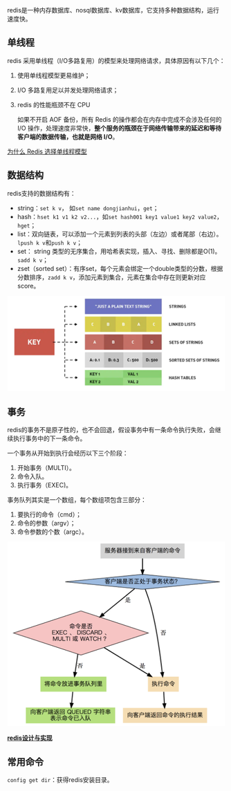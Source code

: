 redis是一种内存数据库、nosql数据库、kv数据库，它支持多种数据结构，运行速度快。



## 单线程

redis 采用单线程（I/O多路复用）的模型来处理网络请求，具体原因有以下几个：

1. 使用单线程模型更易维护；

2. I/O 多路复用足以并发处理网络请求；

3. redis 的性能瓶颈不在 CPU

    如果不开启 AOF 备份，所有 Redis 的操作都会在内存中完成不会涉及任何的 I/O 操作，处理速度非常快，**整个服务的瓶颈在于网络传输带来的延迟和等待客户端的数据传输，也就是网络 I/O**。



[为什么 Redis 选择单线程模型](https://draveness.me/whys-the-design-redis-single-thread/)

## 数据结构

redis支持的数据结构有：

- string：`set k v`， 如`set name dongjianhui`，`get`；
- hash：`hset k1 v1 k2 v2...`，如`set hash001 key1 value1 key2 value2`，`hget`；
- list：双向链表，可以添加一个元素到列表的头部（左边）或者尾部（右边）。`lpush k v`和`push k v`；
- set： string 类型的无序集合，用哈希表实现，插入、寻找、删除都是O(1)。`sadd k v`；
- zset（sorted set）：有序set，每个元素会绑定一个double类型的分数，根据分数排序，`zadd k v`，添加元素到集合，元素在集合中存在则更新对应score。



![image-20200227192225935](../../Resources/redis数据结构.png)







## 事务

redis的事务不是原子性的，也不会回退，假设事务中有一条命令执行失败，会继续执行事务中的下一条命令。

一个事务从开始到执行会经历以下三个阶段：

1. 开始事务（MULTI）。
2. 命令入队。
3. 执行事务（EXEC)。

事务队列其实是一个数组，每个数组项包含三部分：

1. 要执行的命令（cmd）；
2. 命令的参数（argv）；
3. 命令参数的个数（argc）。

![image-20200227201242380](../../Resources/redis事务流程.png)





**[redis设计与实现](https://redisbook.readthedocs.io/en/latest/feature/transaction.html)**



## 常用命令

`config get dir`：获得redis安装目录。

